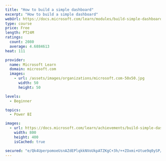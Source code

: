 ```yaml
---
title: "How to build a simple dashboard"
excerpt: "How to build a simple dashboard"
webUrl: https://docs.microsoft.com/learn/modules/build-simple-dashboard/
type: course
price: Free
length: PT24M
ratings:
  count: 2080
  average: 4.6884613
heat: 111

provider:
  name: Microsoft Learn
  domain: microsoft.com
  images:
    - url: /assets/images/organizations/microsoft.com-50x50.jpg
      width: 50
      height: 50

levels:
  - Beginner

topics:
  - Power BI

images:
  - url: https://docs.microsoft.com/learn/achievements/build-simple-dashboard-social.png
    width: 800
    height: 400
    isCached: true

secured: "e/Qk4UperpomoeUsnAZdEPlqkkNVoUkpATZKgC+3h/++ZOxmi+Utue9q0ySP/kmkG7vWSsXWW/CmQJfsrR9FY9zfJqO34+HIQCOR6+tctYYr7YIa+ELE76q771RXk1Ogmtqs5cP+Zyua0vq8uix1CehopymRCuI48gRj+IZHKGxvkiIg1x38yxfv+LU8/5StV+3fvUCDHp7BuN1I0+Wtcq6xdipbjh08lyJa4iKNbplloVsV2qwXpFcpu8OOIGhX5BD9TO8LrZn4SHbrv6jTqp1EDh4ggmI8cWdFjt0A/t+d3IUSN0IQCU13SOxsROhlWO7C/0DYDHmJFfUKoMhSn4a6DIvXkKGws7AqTp+XhQ9agXs4htbpeUsjNK0c3eLAlm5yvdVEdLtmMXz0Gdz8NA==;MyGXP5r0So8hCKoCu8agWw=="
---
```


